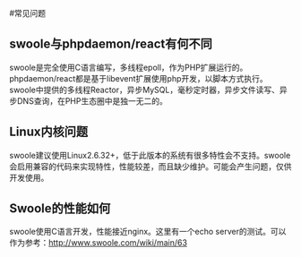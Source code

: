 #常见问题

swoole与phpdaemon/react有何不同
---
swoole是完全使用C语言编写，多线程epoll，作为PHP扩展运行的。
phpdaemon/react都是基于libevent扩展使用php开发，以脚本方式执行。
swoole中提供的多线程Reactor，异步MySQL，毫秒定时器，异步文件读写、异步DNS查询，在PHP生态圈中是独一无二的。

Linux内核问题
----
swoole建议使用Linux2.6.32+，低于此版本的系统有很多特性会不支持。swoole会启用兼容的代码来实现特性，性能较差，而且缺少维护。可能会产生问题，仅供开发使用。

Swoole的性能如何
----
swoole使用C语言开发，性能接近nginx。这里有一个echo server的测试。可以作为参考：<http://www.swoole.com/wiki/main/63>